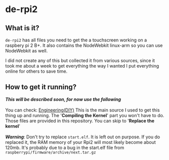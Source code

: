 # de-rpi2


## What is it?
`de-rpi2` has all files you need to get the a touchscreen working on a raspbery pi 2 B+. It also contains the NodeWebkit linux-arm so you can use NodeWebkit as well.

I did not create any of this but collected it from various sources, since it took me about a week to get everything the way I wanted I put everything online for others to save time.


## How to get it running?
___This will be described soon, for now use the following___
<br><br>
You can check: [Engineering(DIY)](http://engineering-diy.blogspot.nl/2013/01/adding-7inch-display-with-touchscreen.html)
This is the main source I used to get this thing up and running.
The '__Compiling the Kernel__' part you won't have to do.
Those files are provided in this repository.
You can skip to '__Replace the kernel__'
<br><br>
___Warning___: Don't try to replace `start.elf`. It is left out on purpose. If you do replaced it, the RAM memory of your Rpi2 will most likely become about 120mb. It's probably due to a bug in the start.elf file from `raspberrypi/firmware/archive/next.tar.gz`